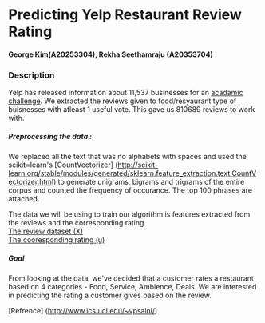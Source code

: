 # Predicting Yelp Restaurant Review Rating
#### George Kim(A20253304), Rekha Seethamraju (A20353704)

### Description
Yelp has released information about 11,537 businesses for an [acadamic challenge](https://www.yelp.com/dataset_challenge). We extracted the reviews given to food/resyaurant type of buisnesses with atleast 1 useful vote. This gave us 810689 reviews to work with.   
##### Preprocessing the data :
We replaced all the text that was no alphabets with spaces and used the scikit=learn's [CountVectorizer] (http://scikit-learn.org/stable/modules/generated/sklearn.feature_extraction.text.CountVectorizer.html) to generate unigrams, bigrams and trigrams of the entire corpus and counted the frequency of occurance. The top 100 phrases are attached. 
  
The data we will be using to train our algorithm is features extracted from the reviews and the corresponding rating.  
[The review dataset (X)]()  
[The cooresponding rating (u)]()
##### Goal
From looking at the data, we've decided that a customer rates a restaurant based on 4 categories - Food, Service, Ambience, Deals. We are interested in predicting the rating a customer gives based on the review. 
  
    
[Refrence] (http://www.ics.uci.edu/~vpsaini/)
